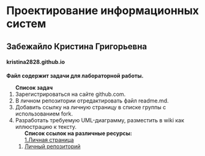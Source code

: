 # Проектирование информационных систем 
## Забежайло Кристина Григорьевна
#### kristina2828.github.io
**Файл содержит задачи для лабораторной работы.**<br>
<ol><strong>Список задач</strong><br>
<li>Зарегистрироваться на сайте github.com.<br>
<li>В личном репозитории отредактировать файл readme.md.<br>
<li>Добавить ссылку на личную страницу в списке группы с использованием fork.<br>
<li>Разработать требуемую UML-диаграмму, разместить в wiki как иллюстрацию к тексту.<br>
<ol><strong>Список ссылок на различные ресурсы:</strong><br>  
<a href="https://github.com/kristina2828">1.Личная страница</a><br>
<li><a href="https://github.com/kristina2828/kristina2828.github.io">Личный репозиторий</a><br>
